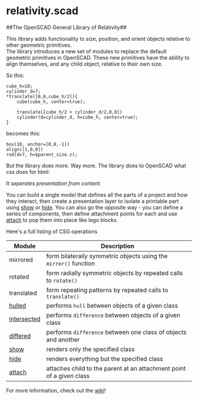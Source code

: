 relativity.scad
===============

##The OpenSCAD General Library of Relativity##

This library adds functionality to size, position, and orient objects relative to other geometric primitives.   
The library introduces a new set of modules to replace the default geometric primitives in OpenSCAD. These new primitives have the ability to align themselves, and any child object, relative to their own size.  

So this:  

	cube_h=10;
	cylinder_d=7;
	*translate([0,0,cube_h/2]){  
		cube(cube_h, center=true);  
	  
		translate([cube_h/2 + cylinder_d/2,0,0])
		cylinder(d=cylinder_d, h=cube_h, center=true);  
	}  

becomes this:  

	box(10, anchor=[0,0,-1])
	align([1,0,0])
	rod(d=7, h=$parent_size.z);

But the library does more. Way more. The library does to OpenSCAD what css does for html:

*It seperates presentation from content.*

You can build a single model that defines all the parts of a project and how they interact, then create a presentation layer to isolate a printable part using [show](https://github.com/davidson16807/relativity.scad/wiki/CSG-operations#show) or [hide](https://github.com/davidson16807/relativity.scad/wiki/CSG-operations#hide). You can also go the opposite way - you can define a series of components, then define attachment points for each and use [attach](https://github.com/davidson16807/relativity.scad/wiki/CSG-operations#attach) to pop them into place like lego blocks.

Here's a full listing of CSG operations

Module | Description
--------- | --------------
mirrored | form bilaterally symmetric objects using the `mirror()` function 
rotated | form radially symmetric objects by repeated calls to `rotate()` 
translated | form repeating patterns by repeated calls to `translate() `
[hulled](https://github.com/davidson16807/relativity.scad/wiki/CSG-operations#hulled) | performs `hull` between objects of a given class
[intersected](https://github.com/davidson16807/relativity.scad/wiki/CSG-operations#intersected) | performs `difference` between objects of a given class
[differed](https://github.com/davidson16807/relativity.scad/wiki/CSG-operations#differed) | performs `difference` between one class of objects and another
[show](https://github.com/davidson16807/relativity.scad/wiki/CSG-operations#show) | renders only the specified class 
[hide](https://github.com/davidson16807/relativity.scad/wiki/CSG-operations#hide) | renders everything but the specified class 
[attach](https://github.com/davidson16807/relativity.scad/wiki/CSG-operations#attach) | attaches child to the parent at an attachment point of a given class

For more information, check out the [wiki](https://github.com/davidson16807/relativity.scad/wiki)!
